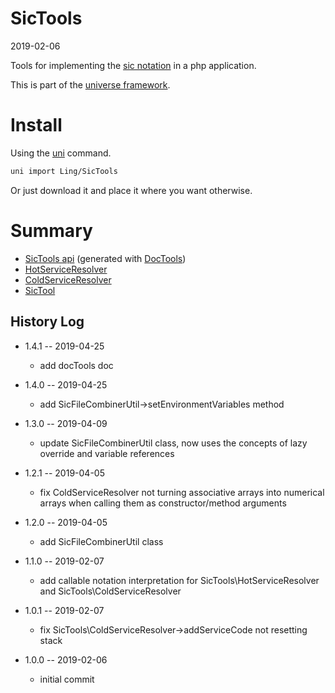 SicTools
========
2019-02-06



Tools for implementing the [sic notation](https://github.com/karayabin/universe-snapshot/blob/master/universe/Ling/NotationFan/sic.md) in a php application.


This is part of the [universe framework](https://github.com/karayabin/universe-snapshot).


Install
==========
Using the [uni](https://github.com/lingtalfi/universe-naive-importer) command.
```bash
uni import Ling/SicTools
```

Or just download it and place it where you want otherwise.





Summary
=======


- [SicTools api](https://github.com/lingtalfi/SicTools/blob/master/doc/api/Ling/SicTools.md) (generated with [DocTools](https://github.com/lingtalfi/DocTools))
- [HotServiceResolver](https://github.com/lingtalfi/SicTools/blob/master/doc/HotServiceResolver.md)
- [ColdServiceResolver](https://github.com/lingtalfi/SicTools/blob/master/doc/ColdServiceResolver.md)
- [SicTool](https://github.com/lingtalfi/SicTools/blob/master/doc/SicTool.md)









History Log
------------------

- 1.4.1 -- 2019-04-25

    - add docTools doc

- 1.4.0 -- 2019-04-25

    - add SicFileCombinerUtil->setEnvironmentVariables method
    
- 1.3.0 -- 2019-04-09

    - update SicFileCombinerUtil class, now uses the concepts of lazy override and variable references
    
- 1.2.1 -- 2019-04-05

    - fix ColdServiceResolver not turning associative arrays into numerical arrays when calling them as constructor/method arguments
    
- 1.2.0 -- 2019-04-05

    - add SicFileCombinerUtil class
    
- 1.1.0 -- 2019-02-07

    - add callable notation interpretation for SicTools\HotServiceResolver and SicTools\ColdServiceResolver

- 1.0.1 -- 2019-02-07

    - fix SicTools\ColdServiceResolver->addServiceCode not resetting stack

- 1.0.0 -- 2019-02-06

    - initial commit